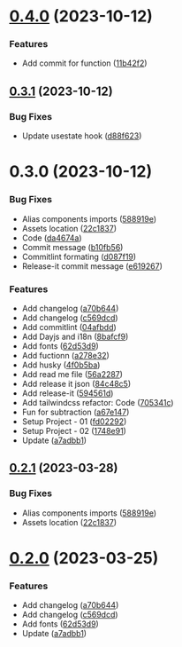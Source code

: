 

# [0.4.0](https://github.com/osamasilvake/M-calculator/compare/0.3.1...0.4.0) (2023-10-12)


### Features

* Add commit for function ([11b42f2](https://github.com/osamasilvake/M-calculator/commit/11b42f27999526626561bac8fe94e5855b2914af))

## [0.3.1](https://github.com/osamasilvake/M-calculator/compare/0.3.0...0.3.1) (2023-10-12)


### Bug Fixes

* Update usestate hook ([d88f623](https://github.com/osamasilvake/M-calculator/commit/d88f6236263904f64f5b9ae2e2ad60eff1a74bcb))

# 0.3.0 (2023-10-12)


### Bug Fixes

* Alias components imports ([588919e](https://github.com/osamasilvake/M-calculator/commit/588919e99e26d264b8fa2f993ba0bd88d9e598ac))
* Assets location ([22c1837](https://github.com/osamasilvake/M-calculator/commit/22c183712c7075250b66ff29380d2a4c4db8982a))
* Code ([da4674a](https://github.com/osamasilvake/M-calculator/commit/da4674af609767f2272b40451879ac908ff3c9a6))
* Commit message ([b10fb56](https://github.com/osamasilvake/M-calculator/commit/b10fb56316934fc208514a69b5f2396df9e6c663))
* Commitlint formating ([d087f19](https://github.com/osamasilvake/M-calculator/commit/d087f19414e27052b794e5f3fccea794ef6c429f))
* Release-it commit message ([e619267](https://github.com/osamasilvake/M-calculator/commit/e61926767460c5bcdcfef525357e51886dde1320))


### Features

* Add changelog ([a70b644](https://github.com/osamasilvake/M-calculator/commit/a70b64439bd75bb2571c3d3821b82f6891691a54))
* Add changelog ([c569dcd](https://github.com/osamasilvake/M-calculator/commit/c569dcd7e94cd540779fefcf95f7c96c7c10e3cf))
* Add commitlint ([04afbdd](https://github.com/osamasilvake/M-calculator/commit/04afbdd20d50e64ab5ef621cea6b9eda0c4f2241))
* Add Dayjs and i18n ([8bafcf9](https://github.com/osamasilvake/M-calculator/commit/8bafcf9117f04b382b42bf2ced29106e4bf111b1))
* Add fonts ([62d53d9](https://github.com/osamasilvake/M-calculator/commit/62d53d99817f16768c6fdfbc1b62969929d54f3e))
* Add fuctionn ([a278e32](https://github.com/osamasilvake/M-calculator/commit/a278e32a26c0cad287b8fb6a5c3bea8f206aeb76))
* Add husky ([4f0b5ba](https://github.com/osamasilvake/M-calculator/commit/4f0b5ba1aae52216a34e040e0bf5925c632adeef))
* Add read me file ([56a2287](https://github.com/osamasilvake/M-calculator/commit/56a2287f90e08a9060fd33ecdaa81122c2a247e1))
* Add release it json ([84c48c5](https://github.com/osamasilvake/M-calculator/commit/84c48c5ae6e8446326f845e15c7ed848ee2dc2f8))
* Add release-it ([594561d](https://github.com/osamasilvake/M-calculator/commit/594561dfa3a55c5215fbe10161f99688e0a0e7a5))
* Add tailwindcss refactor: Code ([705341c](https://github.com/osamasilvake/M-calculator/commit/705341c496ca71a2d7740bd4fbb97d0067eedf0f))
* Fun for subtraction ([a67e147](https://github.com/osamasilvake/M-calculator/commit/a67e1473e7cc05f02bf4edde0f77a51cf36c2938))
* Setup Project - 01 ([fd02292](https://github.com/osamasilvake/M-calculator/commit/fd0229217d62fa628abaebacf4e755a8b821bb03))
* Setup Project - 02 ([1748e91](https://github.com/osamasilvake/M-calculator/commit/1748e91c2d574e10345b6be4368e29f7b76a33eb))
* Update ([a7adbb1](https://github.com/osamasilvake/M-calculator/commit/a7adbb122db211635ecf31aa6eba4f0e1b0ee6a8))

## [0.2.1](https://gitlab.robotise.eu/robotise/roc/frontend/robot-gui/compare/0.2.0...0.2.1) (2023-03-28)


### Bug Fixes

* Alias components imports ([588919e](https://gitlab.robotise.eu/robotise/roc/frontend/robot-gui/commit/588919e99e26d264b8fa2f993ba0bd88d9e598ac))
* Assets location ([22c1837](https://gitlab.robotise.eu/robotise/roc/frontend/robot-gui/commit/22c183712c7075250b66ff29380d2a4c4db8982a))

# [0.2.0](https://gitlab.robotise.eu/robotise/roc/frontend/robot-gui/compare/0.1.0...0.2.0) (2023-03-25)


### Features

* Add changelog ([a70b644](https://gitlab.robotise.eu/robotise/roc/frontend/robot-gui/commit/a70b64439bd75bb2571c3d3821b82f6891691a54))
* Add changelog ([c569dcd](https://gitlab.robotise.eu/robotise/roc/frontend/robot-gui/commit/c569dcd7e94cd540779fefcf95f7c96c7c10e3cf))
* Add fonts ([62d53d9](https://gitlab.robotise.eu/robotise/roc/frontend/robot-gui/commit/62d53d99817f16768c6fdfbc1b62969929d54f3e))
* Update ([a7adbb1](https://gitlab.robotise.eu/robotise/roc/frontend/robot-gui/commit/a7adbb122db211635ecf31aa6eba4f0e1b0ee6a8))